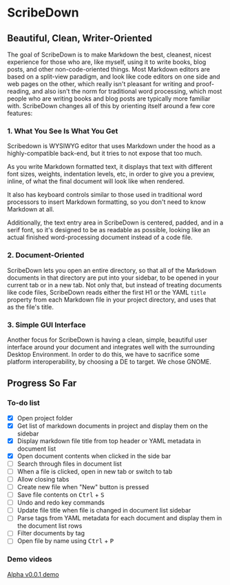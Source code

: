 # ScribeDown

## Beautiful, Clean, Writer-Oriented

The goal of ScribeDown is to make Markdown the best, cleanest, nicest
experience for those who are, like myself, using it to write books, blog posts,
and other non-code-oriented things. Most Markdown editors are based on a
split-view paradigm, and look like code editors on one side and web pages on
the other, which really isn't pleasant for writing and proof-reading, and also
isn't the norm for traditional word processing, which most people who are
writing books and blog posts are typically more familiar with. ScribeDown
changes all of this by orienting itself around a few core features:

### 1. What You See Is What You Get

Scribedown is WYSIWYG editor that uses Markdown under the hood as a
highly-compatible back-end, but it tries to not expose that too much.

As you write Markdown formatted text, it displays that text with different font
sizes, weights, indentation levels, etc, in order to give you a preview,
inline, of what the final document will look like when rendered.

It also has keyboard controls similar to those used in traditional word
processors to insert Markdown formatting, so you don't need to know Markdown at
all.

Additionally, the text entry area in ScribeDown is centered, padded, and in a
serif font, so it's designed to be as readable as possible, looking like an
actual finished word-processing document instead of a code file.

### 2. Document-Oriented

ScribeDown lets you open an entire directory, so that all of the Markdown
documents in that directory are put into your sidebar, to be opened in your
current tab or in a new tab. Not only that, but instead of treating documents
like code files, ScribeDown reads either the first H1 or the YAML `title`
property from each Markdown file in your project directory, and uses that as
the file's title.

### 3. Simple GUI Interface

Another focus for ScribeDown is having a clean, simple, beautiful user
interface around your document and integrates well with the surrounding Desktop
Environment. In order to do this, we have to sacrifice some platform
interoperability, by choosing a DE to target. We chose GNOME.

## Progress So Far

### To-do list

-[X] Open project folder
-[X] Get list of markdown documents in project and display them on the sidebar
-[X] Display markdown file title from top header or YAML metadata in document
list
-[X] Open document contents when clicked in the side bar
-[ ] Search through files in document list
-[ ] When a file is clicked, open in new tab or switch to tab
-[ ] Allow closing tabs
-[ ] Create new file when "New" button is pressed
-[ ] Save file contents on <kbd>Ctrl</kbd> + <kbd>S</kbd>
-[ ] Undo and redo key commands
-[ ] Update file title when file is changed in document list sidebar
-[ ] Parse tags from YAML metadata for each document and display them in the
document list rows
-[ ] Filter documents by tag
-[ ] Open file by name using <kbd>Ctrl</kbd> + <kbd>P</kbd>

### Demo videos

[Alpha v0.0.1 demo](https://raw.githubusercontent.com/alex-dumas/scribedown/master/AlphaDemo.mp4)
